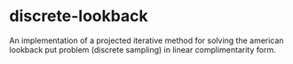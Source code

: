 # discrete-lookback

An implementation of a projected iterative method for solving the american lookback put problem (discrete sampling) in linear complimentarity form.
